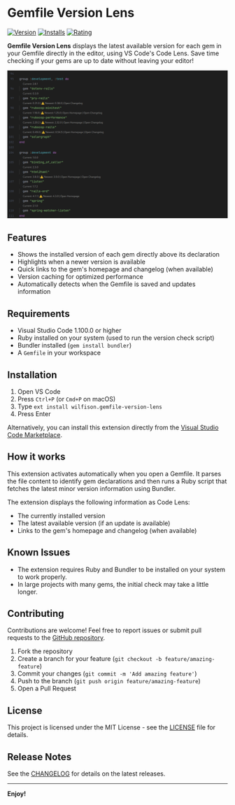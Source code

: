 # Gemfile Version Lens

[![Version](https://img.shields.io/visual-studio-marketplace/v/wilfison.gemfile-version-lens.svg)](https://marketplace.visualstudio.com/items?itemName=wilfison.gemfile-version-lens)
[![Installs](https://img.shields.io/visual-studio-marketplace/i/wilfison.gemfile-version-lens.svg)](https://marketplace.visualstudio.com/items?itemName=wilfison.gemfile-version-lens)
[![Rating](https://img.shields.io/visual-studio-marketplace/r/wilfison.gemfile-version-lens.svg)](https://marketplace.visualstudio.com/items?itemName=wilfison.gemfile-version-lens)

**Gemfile Version Lens** displays the latest available version for each gem in your Gemfile directly in the editor, using VS Code's Code Lens. Save time checking if your gems are up to date without leaving your editor!

![Gemfile Version Lens in action](https://github.com/wilfison/gemfile-version-lens/raw/HEAD/images/preview.png)

## Features

- Shows the installed version of each gem directly above its declaration
- Highlights when a newer version is available
- Quick links to the gem's homepage and changelog (when available)
- Version caching for optimized performance
- Automatically detects when the Gemfile is saved and updates information

## Requirements

- Visual Studio Code 1.100.0 or higher
- Ruby installed on your system (used to run the version check script)
- Bundler installed (`gem install bundler`)
- A `Gemfile` in your workspace

## Installation

1. Open VS Code
2. Press `Ctrl+P` (or `Cmd+P` on macOS)
3. Type `ext install wilfison.gemfile-version-lens`
4. Press Enter

Alternatively, you can install this extension directly from the [Visual Studio Code Marketplace](https://marketplace.visualstudio.com/items?itemName=wilfison.gemfile-version-lens).

## How it works

This extension activates automatically when you open a Gemfile. It parses the file content to identify gem declarations and then runs a Ruby script that fetches the latest minor version information using Bundler.

The extension displays the following information as Code Lens:

- The currently installed version
- The latest available version (if an update is available)
- Links to the gem's homepage and changelog (when available)

## Known Issues

- The extension requires Ruby and Bundler to be installed on your system to work properly.
- In large projects with many gems, the initial check may take a little longer.

## Contributing

Contributions are welcome! Feel free to report issues or submit pull requests to the [GitHub repository](https://github.com/wilfison/gemfile-version-lens).

1. Fork the repository
2. Create a branch for your feature (`git checkout -b feature/amazing-feature`)
3. Commit your changes (`git commit -m 'Add amazing feature'`)
4. Push to the branch (`git push origin feature/amazing-feature`)
5. Open a Pull Request

## License

This project is licensed under the MIT License - see the [LICENSE](https://github.com/wilfison/gemfile-version-lens/blob/main/LICENSE) file for details.

## Release Notes

See the [CHANGELOG](https://github.com/wilfison/gemfile-version-lens/blob/main/CHANGELOG.md) for details on the latest releases.

---

**Enjoy!**
